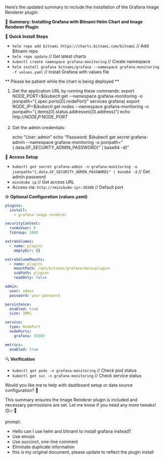 Here’s the updated summary to include the installation of the Grafana Image Renderer plugin:

🎯 **Summary: Installing Grafana with Bitnami Helm Chart and Image Renderer Plugin**

🚀 **Quick Install Steps**
- `helm repo add bitnami https://charts.bitnami.com/bitnami` // Add Bitnami repo
- `helm repo update` // Get latest charts
- `kubectl create namespace grafana-monitoring` // Create namespace
- `helm install grafana bitnami/grafana --namespace grafana-monitoring -f values.yaml` // Install Grafana with values file

** Please be patient while the chart is being deployed **

1. Get the application URL by running these commands:
    export NODE_PORT=$(kubectl get --namespace grafana-monitoring -o jsonpath="{.spec.ports[0].nodePort}" services grafana)
    export NODE_IP=$(kubectl get nodes --namespace grafana-monitoring -o jsonpath="{.items[0].status.addresses[0].address}")
    echo http://$NODE_IP:$NODE_PORT

2. Get the admin credentials:

    echo "User: admin"
    echo "Password: $(kubectl get secret grafana-admin --namespace grafana-monitoring -o jsonpath="{.data.GF_SECURITY_ADMIN_PASSWORD}" | base64 -d)"


🔑 **Access Setup**
- `kubectl get secret grafana-admin -n grafana-monitoring -o jsonpath="{.data.GF_SECURITY_ADMIN_PASSWORD}" | base64 -d` // Get admin password
- `minikube ip` // Get access URL
- Access via: `http://<minikube-ip>:30300` // Default port

⚙️ **Optional Configuration (values.yaml)**
```yaml
plugins:
  install:
    - grafana-image-renderer

securityContext:
  runAsUser: 0
  fsGroup: 1000

extraVolumes:
  - name: plugins
    emptyDir: {}

extraVolumeMounts:
  - name: plugins
    mountPath: /opt/bitnami/grafana/data/plugins
    subPath: plugins
    readOnly: false

admin:
  user: admin
  password: your-password

persistence:
  enabled: true
  size: 30Mi

service:
  type: NodePort
  nodePorts:
    grafana: 30300

metrics:
  enabled: true
```

🔍 **Verification**
- `kubectl get pods -n grafana-monitoring` // Check pod status
- `kubectl get svc -n grafana-monitoring` // Check service status

Would you like me to help with dashboard setup or data source configuration? 🤔

This summary ensures the Image Renderer plugin is included and necessary permissions are set. Let me know if you need any more tweaks! 😊📈🚀


prompt:
- Hello can I use helm and bitnami to install grafana instead?
- Use emojis
- Use succinct, one-line comment
- Eliminate duplicate information
- this is my original document, please update to reflect the plugin install

